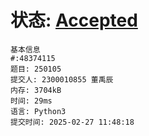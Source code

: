 # 状态: [Accepted](http://dsbpython.openjudge.cn/practice/solution/48407461/)

```
基本信息
#:48374115
题目: 250105
提交人: 2300010855 董禹辰
内存: 3704kB
时间: 29ms
语言: Python3
提交时间: 2025-02-27 11:48:18
```
